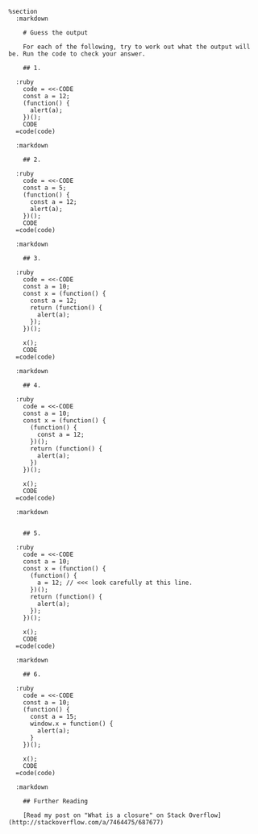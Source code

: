     %section
      :markdown

        # Guess the output

        For each of the following, try to work out what the output will be. Run the code to check your answer.

        ## 1.

      :ruby
        code = <<-CODE
        const a = 12;
        (function() {
          alert(a);
        })();
        CODE
      =code(code)

      :markdown

        ## 2.

      :ruby
        code = <<-CODE
        const a = 5;
        (function() {
          const a = 12;
          alert(a);
        })();
        CODE
      =code(code)

      :markdown

        ## 3.

      :ruby
        code = <<-CODE
        const a = 10;
        const x = (function() {
          const a = 12;
          return (function() {
            alert(a);
          });
        })();

        x();
        CODE
      =code(code)

      :markdown

        ## 4.

      :ruby
        code = <<-CODE
        const a = 10;
        const x = (function() {
          (function() {
            const a = 12;
          })();
          return (function() {
            alert(a);
          })
        })();

        x();
        CODE
      =code(code)

      :markdown


        ## 5.

      :ruby
        code = <<-CODE
        const a = 10;
        const x = (function() {
          (function() {
            a = 12; // <<< look carefully at this line.
          })();
          return (function() {
            alert(a);
          });
        })();

        x();
        CODE
      =code(code)

      :markdown

        ## 6.

      :ruby
        code = <<-CODE
        const a = 10;
        (function() {
          const a = 15;
          window.x = function() {
            alert(a);
          }
        })();

        x();
        CODE
      =code(code)

      :markdown

        ## Further Reading

        [Read my post on "What is a closure" on Stack Overflow](http://stackoverflow.com/a/7464475/687677)
